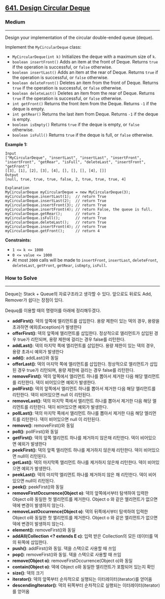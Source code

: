 ## [641\. Design Circular Deque](https://leetcode.com/problems/design-circular-deque/)

### Medium

---

Design your implementation of the circular double-ended queue (deque).

Implement the `MyCircularDeque` class:

-   `MyCircularDeque(int k)` Initializes the deque with a maximum size of `k`.
-   `boolean insertFront()` Adds an item at the front of Deque. Returns `true` if the operation is successful, or `false` otherwise.
-   `boolean insertLast()` Adds an item at the rear of Deque. Returns `true` if the operation is successful, or `false` otherwise.
-   `boolean deleteFront()` Deletes an item from the front of Deque. Returns `true` if the operation is successful, or `false` otherwise.
-   `boolean deleteLast()` Deletes an item from the rear of Deque. Returns `true` if the operation is successful, or `false` otherwise.
-   `int getFront()` Returns the front item from the Deque. Returns `-1` if the deque is empty.
-   `int getRear()` Returns the last item from Deque. Returns `-1` if the deque is empty.
-   `boolean isEmpty()` Returns `true` if the deque is empty, or `false` otherwise.
-   `boolean isFull()` Returns `true` if the deque is full, or `false` otherwise.

**Example 1:**

```
Input
["MyCircularDeque", "insertLast", "insertLast", "insertFront", "insertFront", "getRear", "isFull", "deleteLast", "insertFront", "getFront"]
[[3], [1], [2], [3], [4], [], [], [], [4], []]
Output
[null, true, true, true, false, 2, true, true, true, 4]

Explanation
MyCircularDeque myCircularDeque = new MyCircularDeque(3);
myCircularDeque.insertLast(1);  // return True
myCircularDeque.insertLast(2);  // return True
myCircularDeque.insertFront(3); // return True
myCircularDeque.insertFront(4); // return False, the queue is full.
myCircularDeque.getRear();      // return 2
myCircularDeque.isFull();       // return True
myCircularDeque.deleteLast();   // return True
myCircularDeque.insertFront(4); // return True
myCircularDeque.getFront();     // return 4
```

**Constraints:**

-   `1 <= k <= 1000`
-   `0 <= value <= 1000`
-   At most `2000` calls will be made to `insertFront`, `insertLast`, `deleteFront`, `deleteLast`, `getFront`, `getRear`, `isEmpty`, `isFull`.

### How to Solve

---

Deque는 Stack + Queue의 자료구조라고 생각할 수 있다. 앞으로도 뒤로도 Add, Remover가 쉽다는 장점이 있다.

Dequq를 이용할 때의 명령어를 아래에 정리해두겠다.

-   **addFirst()**: 덱의 앞쪽에 엘리먼트를 삽입한다. 용량 제한이 있는 덱의 경우, 용량을 초과하면 예외(Exception)가 발생한다
-   **offerFirst()**: 덱의 앞쪽에 엘리먼트를 삽입한다. 정상적으로 엘리먼트가 삽입된 경우 true가 리턴되며, 용량 제한에 걸리는 경우 false를 리턴한다. 
-   **addLast()**: 덱의 마지막 쪽에 엘리먼트를 삽입한다. 용량 제한이 있는 덱의 경우, 용량 초과시 예외가 발생한다
-   **add()**: addLast()와 동일
-   **offerLast()**: 덱의 마지막 쪽에 엘리먼트를 삽입한다. 정상적으로 엘리먼트가 삽입된 경우 true가 리턴되며, 용량 제한에 걸리는 경우 false를 리턴한다. 
-   **removeFirst()**: 덱의 앞쪽에서 엘리먼트 하나를 뽑아서 제거한 다음 해당 엘리먼트를 리턴한다. 덱이 비어있으면 예외가 발생한다. 
-   **pollFirst()**: 덱의 앞쪽에서 엘리먼트 하나를 뽑아서 제거한 다음 해당 엘리먼트를 리턴한다. 덱이 비어있으면 null 이 리턴된다. 
-   **removeLast()**: 덱의 마지막 쪽에서 엘리먼트 하나를 뽑아서 제거한 다음 해당 엘리먼트를 리턴한다. 덱이 비어있으면 예외가 발생한다. 
-   **pollLast()**: 덱의 마지막 쪽에서 엘리먼트 하나를 뽑아서 제거한 다음 해당 엘리먼트를 리턴한다. 덱이 비어있으면 null 이 리턴된다. 
-   **remove()**: removeFirst()와 동일
-   **poll()**: pollFirst()와 동일
-   **getFirst()**: 덱의 앞쪽 엘리먼트 하나를 제거하지 않은채 리턴한다. 덱이 비어있으면 예외가 발생한다
-   **peekFirst()**: 덱의 앞쪽 엘리먼트 하나를 제거하지 않은채 리턴한다. 덱이 비어있으면 null이 리턴된다. 
-   **getLast()**: 덱의 마지막쪽 엘리먼트 하나를 제거하지 않은채 리턴한다. 덱이 비어있으면 예외가 발생한다. 
-   **peekLast()**: 덱의 마지막 엘리먼트 하나를 제거하지 않은 채 리턴한다. 덱이 비어있으면 null이 리턴된다. 
-   **peek()**: peekFirst()와 동일
-   **removeFirstOccurrence(Object o)**: 덱의 앞쪽에서부터 탐색하여 입력한 Object o와 동일한 첫 엘리먼트를 제거한다. Object o 와 같은 엘리먼트가 없으면 덱에 변경이 발생하지 않는다. 
-   **removeLastOccurrence(Object o)**: 덱의 뒤쪽에서부터 탐색하여 입력한 Object o와 동일한 첫 엘리먼트를 제거한다. Object o 와 같은 엘리먼트가 없으면 덱에 변경이 발생하지 않는다. 
-   **element()**: removeFirst()와 동일
-   **addAll(Collection <? extends E c)**: 입력 받은 Collection의 모든 데이터를 덱의 뒤쪽에 삽입한다.
-   **push()**: addFirst()와 동일. 덱을 스택으로 사용할 때 쓰임
-   **pop()**: removeFirst()와 동일. 덱을 스택으로 사용할 때 쓰임
-   **remove(Object o)**: removeFirstOccurrence(Object o)와 동일
-   **contain(Object o)**: 덱에 Object o와 동일한 엘리먼트가 포함되어 있는지 확인
-   **size()**: 덱의 크기 
-   **iterator()**: 덱의 앞쪽부터 순차적으로 실행되는 이터레이터(iterator)를 얻어옴
-   **descendingIterator()**: 덱의 뒤쪽부터 순차적으로 실행되는 이터레이터(iterator)를 얻어옴